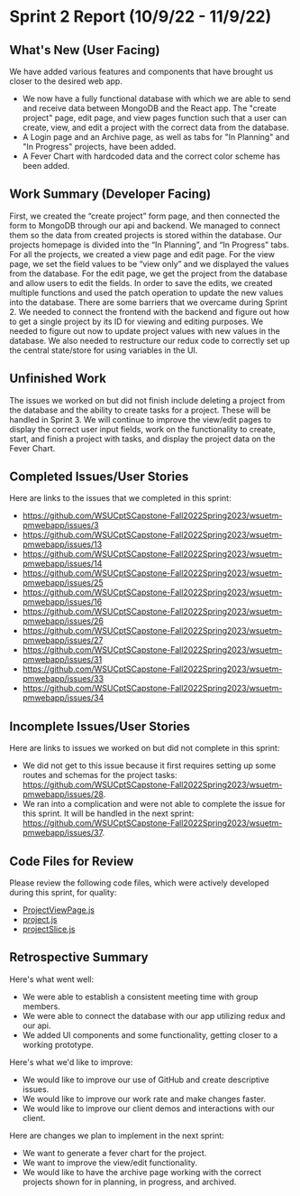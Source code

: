 # Sprint 2 Report (10/9/22 - 11/9/22)

## What's New (User Facing)

We have added various features and components that have brought us closer to the desired web app.

*  We now have a fully functional database with which we are able to send and receive data between MongoDB and the React app. The "create project" page, edit page, and view pages function such that a user can create, view, and edit a project with the correct data from the database.
* A Login page and an Archive page, as well as tabs for "In Planning" and "In Progress" projects, have been added.
* A Fever Chart with hardcoded data and the correct color scheme has been added. 

## Work Summary (Developer Facing)

First, we created the “create project” form page, and then connected the form to MongoDB through our api and backend. We managed to connect them so the data from created projects is stored within the database. Our projects homepage is divided into the “In Planning”, and “In Progress” tabs. For all the projects, we created a view page and edit page. For the view page, we set the field values to be “view only” and we displayed the values from the database. For the edit page, we get the project from the database and allow users to edit the fields. In order to save the edits, we created multiple functions and used the patch operation to update the new values into the database. There are some barriers that we overcame during Sprint 2. We needed to connect the frontend with the backend and figure out how to get a single project by its ID for viewing and editing purposes. We needed to figure out now to update project values with new values in the database. We also needed to restructure our redux code to correctly set up the central state/store for using variables in the UI. 

## Unfinished Work

The issues we worked on but did not finish include deleting a project from the database and the ability to create tasks for a project. These will be handled in Sprint 3. We will continue to improve the view/edit pages to display the correct user input fields, work on the functionality to create, start, and finish a project with tasks, and display the project data on the Fever Chart. 

## Completed Issues/User Stories
Here are links to the issues that we completed in this sprint:

* https://github.com/WSUCptSCapstone-Fall2022Spring2023/wsuetm-pmwebapp/issues/3
* https://github.com/WSUCptSCapstone-Fall2022Spring2023/wsuetm-pmwebapp/issues/13
* https://github.com/WSUCptSCapstone-Fall2022Spring2023/wsuetm-pmwebapp/issues/14
* https://github.com/WSUCptSCapstone-Fall2022Spring2023/wsuetm-pmwebapp/issues/25 
* https://github.com/WSUCptSCapstone-Fall2022Spring2023/wsuetm-pmwebapp/issues/16
* https://github.com/WSUCptSCapstone-Fall2022Spring2023/wsuetm-pmwebapp/issues/26
* https://github.com/WSUCptSCapstone-Fall2022Spring2023/wsuetm-pmwebapp/issues/27
* ​​https://github.com/WSUCptSCapstone-Fall2022Spring2023/wsuetm-pmwebapp/issues/31
* https://github.com/WSUCptSCapstone-Fall2022Spring2023/wsuetm-pmwebapp/issues/33
* https://github.com/WSUCptSCapstone-Fall2022Spring2023/wsuetm-pmwebapp/issues/34
 
 ## Incomplete Issues/User Stories
 Here are links to issues we worked on but did not complete in this sprint:

* We did not get to this issue because it first requires setting up some routes and schemas for the project tasks: https://github.com/WSUCptSCapstone-Fall2022Spring2023/wsuetm-pmwebapp/issues/28.
* We ran into a complication and were not able to complete the issue for this sprint. It will be handled in the next sprint: https://github.com/WSUCptSCapstone-Fall2022Spring2023/wsuetm-pmwebapp/issues/37.

## Code Files for Review
Please review the following code files, which were actively developed during this sprint, for quality:

 * [ProjectViewPage.js](https://github.com/WSUCptSCapstone-Fall2022Spring2023/wsuetm-pmwebapp/blob/main/VPMApp/client/src/pages/Projects/ProjectViewPage.js)
 * [project.js](https://github.com/WSUCptSCapstone-Fall2022Spring2023/wsuetm-pmwebapp/blob/main/VPMApp/server/controllers/project.js)
 * [projectSlice.js](https://github.com/WSUCptSCapstone-Fall2022Spring2023/wsuetm-pmwebapp/blob/main/VPMApp/client/src/features/projectSlice.js)

## Retrospective Summary

Here's what went well:
 * We were able to establish a consistent meeting time with group members.
 * We were able to connect the database with our app utilizing redux and our api. 
 * We added UI components and some functionality, getting closer to a working prototype. 

Here's what we'd like to improve:
 * We would like to improve our use of GitHub and create descriptive issues. 
 * We would like to improve our work rate and make changes faster. 
 * We would like to improve our client demos and interactions with our client. 

Here are changes we plan to implement in the next sprint:
 * We want to generate a fever chart for the project.
 * We want to improve the view/edit functionality. 
 * We would like to have the archive page working with the correct projects shown for in planning, in progress, and archived.
